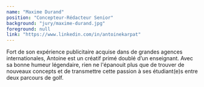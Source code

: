 ```yaml
---
name: "Maxime Durand"
position: "Concepteur-Rédacteur Senior"
background: "jury/maxime-durand.jpg"
foreground: null
link: "https://www.linkedin.com/in/antoinekarpat"
---
```

Fort de son expérience publicitaire acquise dans de grandes agences internationales, Antoine est un créatif primé doublé d’un enseignant. Avec sa bonne humeur légendaire, rien ne l'épanouit plus que de trouver de nouveaux concepts et de transmettre cette passion à ses étudiant(e)s entre deux parcours de golf.
